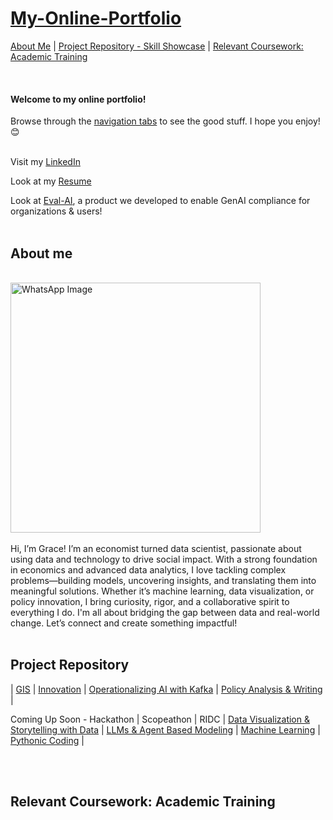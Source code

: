 # [My-Online-Portfolio](https://gsam95.github.io/gsam95/) <br/>

[About Me](#about-me) | [Project Repository - Skill Showcase](#project-repository) | [Relevant Coursework: Academic Training](#relevant-coursework-academic-training)

<br/>

#### Welcome to my online portfolio!
Browse through the [navigation tabs](#project-repository) to see the good stuff. I hope you enjoy! 😊 
<br/>

<br/> Visit my [LinkedIn](https://www.linkedin.com/in/grace-george-sam/)

Look at my [Resume](/Grace_Sam_Resume_2025.pdf)

Look at [Eval-AI](https://chrisbori.github.io/My-Online-Portfolio/eval-ai), a product we developed to enable GenAI compliance for organizations & users!
<br/>
<br/>

## About me
<br/>
<img src="https://github.com/user-attachments/assets/b0087b08-4696-4015-901c-88452da9a26f" alt="WhatsApp Image" width="400">
<br/>
<br/>
Hi, I’m Grace! I’m an economist turned data scientist, passionate about using data and technology to drive social impact. With a strong foundation in economics and advanced data analytics, I love tackling complex problems—building models, uncovering insights, and translating them into meaningful solutions. Whether it’s machine learning, data visualization, or policy innovation, I bring curiosity, rigor, and a collaborative spirit to everything I do. I'm all about bridging the gap between data and real-world change. Let’s connect and create something impactful!
<br/>
<br/>


## Project Repository
| [GIS](https://gsam95.github.io/gsam95/ProjectGIS.html) | [Innovation](https://gsam95.github.io/gsam95/ProjectInnovation.html) | [Operationalizing AI with Kafka](https://gsam95.github.io/gsam95/ProjectAssgnKafka.html) | [Policy Analysis & Writing](https://gsam95.github.io/gsam95/ProjectPolicyAnalysis.html) | 


Coming Up Soon - Hackathon | Scopeathon | RIDC | [Data Visualization & Storytelling with Data](/Projects/EDA) |  [LLMs & Agent Based Modeling](/Projects/LLMs) | [Machine Learning](/Projects/ML) | [Pythonic Coding]() |

<br/>
<br/>

## Relevant Coursework: Academic Training

<br/>
<br/>



